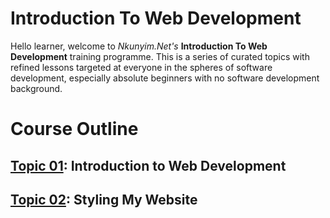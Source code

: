#  Introduction To Web Development
Hello learner, welcome to *Nkunyim.Net's* **Introduction To Web Development** training programme. This is a series of curated topics with refined lessons targeted at everyone in the spheres of software development, especially absolute beginners with no software development background.


# Course Outline
## [Topic 01](./T01IntroductionToWebDev): Introduction to Web Development
## [Topic 02](./T02StylingWebsites): Styling My Website